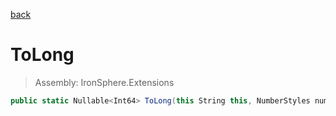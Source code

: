 ﻿

[back](/IronSphere.Extensions/StringCastingExtension)

# ToLong

> Assembly: IronSphere.Extensions

```csharp
public static Nullable<Int64> ToLong(this String this, NumberStyles numberStyles, IFormatProvider formatProvider)
```



 